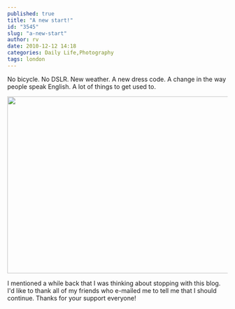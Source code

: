 ```yaml
---
published: true
title: "A new start!"
id: "3545"
slug: "a-new-start"
author: rv
date: 2010-12-12 14:18
categories: Daily Life,Photography
tags: london
---
```

No bicycle. No DSLR. New weather. A new dress code. A change in the way people speak English. A lot of things to get used to.

<a href="https://s3.amazonaws.com/cfwblog/uploads/2010/12/img_4808ps.jpg"><img class="aligncenter size-full wp-image-3547" title="IMG_4808PS_sml" src="https://s3.amazonaws.com/cfwblog/uploads/2010/12/img_4808ps_sml.jpg" alt="" width="720" height="405" /></a>

I mentioned a while back that I was thinking about stopping with this blog. I'd like to thank all of my friends who e-mailed me to tell me that I should continue. Thanks for your support everyone!